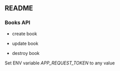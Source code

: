 ## README

### Books API

* create book

* update book

* destroy book

Set ENV variable *APP_REQUEST_TOKEN* to any value 
